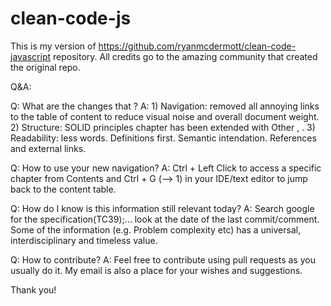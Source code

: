 # clean-code-js
This is my version of https://github.com/ryanmcdermott/clean-code-javascript repository. All credits go to the amazing community that created the original repo.

Q&A:

Q: What are the changes that ?
A: 1) Navigation: removed all annoying links to the table of content to reduce visual noise and overall document weight.
 2) Structure: SOLID principles chapter has been extended with Other , .
 3) Readability: less words. Definitions first. Semantic intendation. References and external links.

Q: How to use your new navigation?
A: Ctrl + Left Click to access a specific chapter from Contents and Ctrl + G  (--> 1) in your IDE/text editor to jump back to the content table.

Q: How do I know is this information still relevant today?
A: Search google for the specification(TC39);... look at the date of the last commit/comment. Some of the information (e.g. Problem complexity etc) has a universal, interdisciplinary and timeless value.

Q: How to contribute?
A: Feel free to contribute using pull requests as you usually do it. My email is also a place for your wishes and suggestions.

Thank you!
